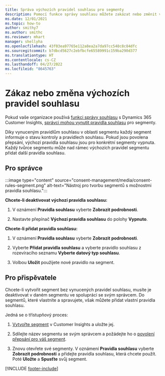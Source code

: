 ```yaml
---
title: Správa výchozích pravidel souhlasu pro segmenty
description: Pomocí funkce správy souhlasu můžete zakázat nebo změnit výchozí pravidla souhlasu, pokud jsou povolena přepsání.
ms.date: 12/01/2021
ms.topic: how-to
author: smithy7
ms.author: smithc
ms.reviewer: mhart
manager: shellyha
ms.openlocfilehash: 43f03ea97765e112a8ea2a7da97cc548c8c84dfc
ms.sourcegitcommit: b7dbcd5627c2ebfbcfe65589991c159ba290d377
ms.translationtype: HT
ms.contentlocale: cs-CZ
ms.lasthandoff: 04/27/2022
ms.locfileid: "8645763"
---
```

# <a name="disable-or-change-default-consent-rules"></a>Zákaz nebo změna výchozích pravidel souhlasu

Pokud vaše organizace používá [funkci správy souhlasu](consent-management/overview.md) s Dynamics 365 Customer Insights, [správci mohou vynutit pravidla souhlasu](activate-consent.md) pro segmenty. 

Díky vynuceným pravidlům souhlasu v oblasti segmentu každý segment informuje o stavu kontroly a pravidlech souhlasu. Pokud jsou povolena přepsání, výchozí pravidla souhlasu jsou pro konkrétní segmenty vypnuta. Každý tvůrce segmentu může nad rámec výchozích pravidel segmentu přidat další pravidla souhlasu. 

## <a name="for-administrators"></a>Pro správce

:::image type="content" source="consent-management/media/consent-rules-segment.png" alt-text="Nástroj pro tvorbu segmentů s možnostmi pravidla souhlasu.":::

**Chcete-li deaktivovat výchozí pravidla souhlasu:**

1. V oznámení **Pravidla souhlasu** vyberte **Zobrazit podrobnosti**. 

1. Nastavte přepínač **Výchozí pravidla souhlasu** do polohy **Vypnuto**.

**Chcete-li přidat pravidla souhlasu:**

1. V oznámení **Pravidla souhlasu** vyberte **Zobrazit podrobnosti**. 

1. Vyberte **Přidat pravidla souhlasu** a vyberte pravidlo souhlasu z rozevíracího seznamu **Vyberte datový typ souhlasu**.

1. Volbou **Uložit** použijete nové pravidlo na segment.

## <a name="for-contributors"></a>Pro přispěvatele

Chcete-li vytvořit segment bez vynucených pravidel souhlasu, musíte je deaktivovat v daném segmentu ve spolupráci se svým správcem. Do segmentů, které vlastníte a spravujete, však můžete přidat vlastní pravidla souhlasu.

Jedná se o třístupňový proces: 
1. [Vytvořte segment](segments.md) v Customer Insights a uložte jej. 

1. Sdílejte název segmentu se svým správcem a požádejte ho o [povolení přepsání pro váš segment](activate-consent.md). 

1. Znovu otevřete své segmenty. V oznámení **Pravidla souhlasu** vyberte **Zobrazit podrobnosti** a přidejte pravidla souhlasu, která chcete použít. Poté **Uložte** a **Spusťte** svůj segment.



[!INCLUDE [footer-include](includes/footer-banner.md)] 
